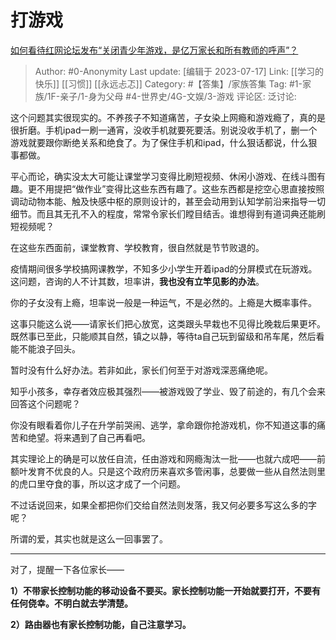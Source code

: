 # 打游戏
[如何看待红网论坛发布“关闭青少年游戏，是亿万家长和所有教师的呼声”？](https://www.zhihu.com/question/542208955/answer/2569826233)

> Author: #0-Anonymity
> Last update: [编辑于 2023-07-17]
> Link: [[学习的快乐]] [[习惯]] [[永远忐忑]]
> Category: #【答集】/家族答集
> Tag: #1-家族/1F-亲子/1-身为父母 #4-世界史/4G-文娱/3-游戏
> 评论区:
> 泛讨论:

这个问题其实很现实的。不养孩子不知道痛苦，子女染上网瘾和游戏瘾了，真的是很折磨。手机ipad一刷一通宵，没收手机就要死要活。别说没收手机了，删一个游戏就要跟你断绝关系和绝食了。为了保住手机和ipad，什么狠话都说，什么狠事都做。

平心而论，确实没太大可能让课堂学习变得比刷短视频、休闲小游戏、在线斗图有趣。更不用提把“做作业”变得比这些东西有趣了。这些东西都是挖空心思直接按照调动动物本能、触及快感中枢的原则设计的，甚至会动用到认知学前沿来指导一切细节。而且其无孔不入的程度，常常令家长们瞠目结舌。谁想得到有道词典还能刷短视频呢？

在这些东西面前，课堂教育、学校教育，很自然就是节节败退的。

疫情期间很多学校搞网课教学，不知多少小学生开着ipad的分屏模式在玩游戏。这问题，咨询的人不计其数，坦率讲，**我也没有立竿见影的办法**。

你的子女没有上瘾，坦率说一般是一种运气，不是必然的。上瘾是大概率事件。

这事只能这么说——请家长们把心放宽，这类跟头早栽也不见得比晚栽后果更坏。既然事已至此，只能顺其自然，镇之以静，等待ta自己玩到留级和吊车尾，然后看能不能浪子回头。

暂时没有什么好办法。若非如此，家长们何至于对游戏深恶痛绝呢。

知乎小孩多，幸存者效应极其强烈——被游戏毁了学业、毁了前途的，有几个会来回答这个问题呢？

你没有眼看着你儿子在升学前哭闹、逃学，拿命跟你抢游戏机，你不知道这事的痛苦和绝望。将来遇到了自己再看吧。

其实理论上的确是可以放任自流，任由游戏和网瘾淘汰一批——也就六成吧——前额叶发育不优良的人。只是这个政府历来喜欢多管闲事，总要做一些从自然法则里的虎口里夺食的事，所以这才成了一个问题。

不过话说回来，如果全都把你们交给自然法则发落，我又何必要多写这么多的字呢？

所谓的爱，其实也就是这么一回事罢了。

--------------------

对了，提醒一下各位家长——

**1）不带家长控制功能的移动设备不要买。家长控制功能一开始就要打开，不要有任何侥幸。不明白就去学清楚。**

**2）路由器也有家长控制功能，自己注意学习。**